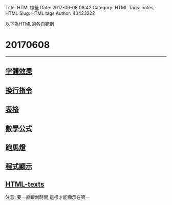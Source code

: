 Title: HTML標籤
Date: 2017-06-08 08:42
Category: HTML
Tags: notes, HTML
Slug: HTML tags
Author: 40423222

以下為HTML的各自範例

<!-- PELICAN_END_SUMMARY -->

# 20170608
<hr>

## <a href="https://40423222.github.io/2017springcd_hw/blog/Font.html"><b>字體效果</b></a>
## <a href="https://40423222.github.io/2017springcd_hw/blog/Paragraphs.html"><b>換行指令</b></a>
## <a href="https://40423222.github.io/2017springcd_hw/blog/Table.html"><b>表格</b></a>
## <a href="https://40423222.github.io/2017springcd_hw/blog/Formula.html"><b>數學公式</b></a>
## <a href="https://40423222.github.io/2017springcd_hw/blog/Scrolling%20text.html"><b>跑馬燈</b></a>
## <a href="https://40423222.github.io/2017springcd_hw/blog/Show%20code.html"><b>程式顯示</b></a>
## <a href="https://40423222.github.io/2017springcd_hw/blog/HTML-texts.html"><b>HTML-texts</b></a>



注意: 要一直跟新時間,這樣才能顯示在第一
